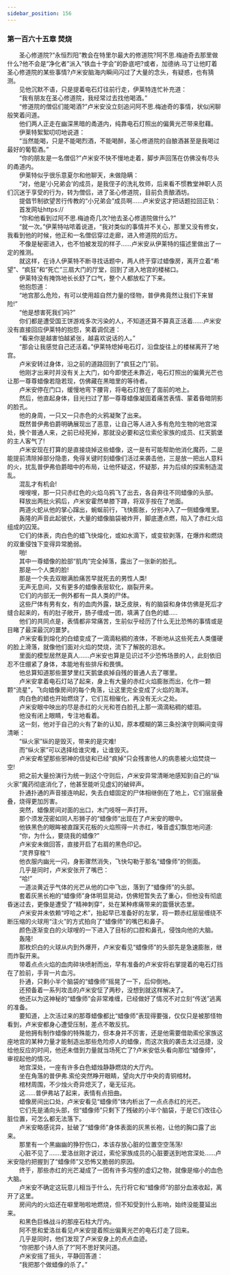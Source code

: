 ```yaml
---
sidebar_position: 156
---
```

### 第一百六十五章 焚烧  


　　圣心修道院?“永恒烈阳”教会在特里尔最大的修道院?阿不思.梅迪奇去那里做什么?他不会是“净化者”派入“铁血十字会”的卧底吧?或者，加德纳.马丁让他盯着圣心修道院的某些事情?卢米安脑海内瞬间闪过了大量的念头，有疑惑，也有猜测。  
　　见他沉默不语，只是提着电石灯往前行走，伊莱特连忙补充道：  
　　“我有朋友在圣心修道院，我经常过去找他喝酒。”  
　　“修道院的僧侣们能喝酒?”卢米安没立刻追问阿不思.梅迪奇的事情，状似闲聊般笑着问道。  
　　他们两人正走在幽深黑暗的甬道内，纯靠电石灯照出的偏黄光芒带来慰藉。  
　　伊莱特絮絮叨叨地说道：  
　　“当然能喝，只是不能喝烈酒，不能喝醉，圣心修道院的自酿酒甚至是我喝过最好的葡萄酒。”  
　　“你的朋友是一名僧侣?”卢米安不快不慢地走着，脚步声回荡在仿佛没有尽头的甬道内。  
　　伊莱特似乎很乐意夏尔和他聊天，未做隐瞒：  
　　“对，他是‘小兄弟会’的成员，是我侄子的洗礼牧师，后来看不惯教堂神职人员们沉迷于享受的行为，转为僧侣，进了圣心修道院，目前负责酿酒坊。  
　　提倡节制欲望苦行传教的“小兄弟会”成员啊……卢米安这才把话题拉回正轨：  
　　首发网址https://  
　　“你和他看到过阿不思.梅迪奇几次?他去圣心修道院做什么?”  
　　“就一次。”伊莱特咕哝着说道，“我对类似的事情并不关心，那里又没有修女，我看到他的时候，他正和一名僧侣穿过走廊，进入修道院的后方。  
　　不像是秘密进入，也不怕被发现的样子……卢米安从伊莱特的描述里做出了一定的推测。  
　　就这样，在诗人伊莱特不断寻找话题中，两人终于穿过蜡像房，离开立着“希望”、“疯狂”和“死亡”三扇大门的厅堂，回到了进入地宫的楼梯口。  
　　伊莱特没有掩饰地长长舒了口气，整个人都放松了下来。  
　　他抱怨道：  
　　“地宫那么危险，有可以使用超自然力量的怪物，普伊弗竟然让我们下来冒险!”  
　　“他是想害死我们吗?”  
　　你们都是遭受国王饼游戏多次污染的人，不知道还算不算真正活着……卢米安没有直接回应伊莱特的抱怨，笑着调侃道：  
　　“看来你是越害怕越紧张，越喜欢说话的人。”  
　　“那会让我感觉自己还活着。”伊莱特熄掉电石灯，沿盘旋往上的楼梯离开了地宫。  
　　卢米安转过身体，沿之前的道路回到了“疯狂之门”前。  
　　他刚才出来时并没有关上大门，如今即使还未靠近，电石灯照出的偏黄光芒也让那一尊尊蜡像若隐若现，仿佛藏在黑暗里的等待者。  
　　卢米安停在门口，缓慢地弯下腰背，将电石灯放在了面前的地上。  
　　然后，他直起身体，目光扫过了那一尊尊蜡像凝固着痛苦表情、蒙着昏暗阴影的脸孔。  
　　他的身周，一只又一只赤色的火鸦凝聚了出来。  
　　既然普伊弗伯爵明确展现出了恶意，让自己等人进入多有危险生物的地宫深处，换个普通人来，之前已经死掉，那就没必要和这位索伦家族的成员、红天鹅堡的主人客气了!  
　　卢米安现在打算的是直接烧掉这些蜡像，这一是有可能帮助他消化魔药，二是能提前清除掉部分隐患，免得关键时刻蜡像们活过来袭击他，三是放一把出人意料的火，扰乱普伊弗伯爵暗中的布局，让他怀疑这，怀疑那，并为后续的探索制造混乱。  
　　混乱才有机会!  
　　嗖嗖嗖，那一只只赤红色的火焰乌鸦飞了出去，各自奔往不同蜡像的头部。  
　　释放出两批火鸦后，卢米安霍然单膝下蹲，将双手按在了地面。  
　　两道火蛇从他的掌心蹿出，蜿蜒前行，飞快膨胀，分别冲入了一侧蜡像堆里。  
　　轰隆的声音此起彼伏，大量的蜡像脑袋被炸开，脚底遭点燃，陷入了赤红火焰组成的囚笼。  
　　它们的体表，肉白色的蜡飞快熔化，或如水滴下，或变软剥落，在爆炸和燃烧的双重侵蚀下变得异常脆弱。  
　　啪!  
　　其中一尊蜡像的脸部“肌肉”完全掉落，露出了一张新的脸孔。  
　　那是一个人类的脸!  
　　那是一个失去双眼满脸痛苦早就死去的男性人类!  
　　无声无息间，又有更多的蜡像表层软化，崩裂开来。  
　　它们的内部无一例外都有一具人类的尸体。  
　　这些尸体有男有女，有的血肉外露，缺乏皮肤，有的脑袋和身体仿佛是死后才缝合起来的，有的肚子敞开，肠子缠成一团，填满了白色的蜡.....  
　　他们的共同点是，表情都非常痛苦，生前似乎经历了什么无比恐怖的事情或是目睹了最深最沉的噩梦。  
　　卢米安看到熔化的白蜡变成了一滴滴粘稠的液体，不断地从这些死去人类僵硬的脸上滑落，就像他们面对火焰的焚烧，流下了解脱的泪水。  
　　里面的模型居然是真人……卢米安也算是见识过不少恐怖场景的人，此刻依旧忍不住绷紧了身体，本能地有些排斥和畏惧。  
　　他总算知道那些噩梦里红天鹅堡疯掉自残的普通人去了哪里。  
　　卢米安拿着电石灯站了起来，身上有大量的赤红火焰膨胀而出，化作一颗颗“流星”，飞向蜡像房间的每个角落，让这里完全变成了火焰的海洋。  
　　肉白色的蜡也开始燃烧了，它们互相催化，再没有无火之处。  
　　卢米安眼中映出的尽是赤红的火光和苍白脸孔上那一滴滴粘稠的蜡泪。  
　　他没有闭上眼睛，专注地看着。  
　　这一刻，他对于自己的火有了新的认知，原本模糊的第三条扮演守则瞬间变得清晰：  
　　“纵火家”纵的是毁灭，带来的是灾难!  
　　而“纵火家”可以选择给谁灾难，让谁毁灭。  
　　卢米安希望那些邪神的信徒和已经“疯掉”只会残害他人的病患被火焰焚烧一空!  
　　把之前大量扮演行为统一到这个守则后，卢米安异常清晰地感知到自己的“纵火家”魔药彻底消化了，他甚至能听见虚幻的破碎声。  
　　扑通扑通的声音接连响起，失去白蜡固定的尸体相继倒在了地上，它们层层叠叠，烧得更加厉害。  
　　突然，蜡像房间对面的出口，木门吱呀一声打开。  
　　那个须发茂密如同人形狮子的“蜡像师”出现在了卢米安的眼中。  
　　他铁黑色的眼眸被直蹿天花板的火焰照得一片赤红，嗓音虚幻飘忽地问道:  
　　“你，为什么，要烧我的蜡像?”  
　　卢米安未做回答，直接开启了右肩的黑色印记。  
　　“灵界穿梭”!  
　　他衣服内幽光一闪，身影骤然消失，飞快勾勒于那名“蜡像师”的侧面。  
　　几乎是同时，卢米安张开了嘴巴：  
　　“哈!”  
　　一道淡黄近乎气体的光芒从他的口中飞出，落到了“蜡像师”的头部。  
　　套着灰黑长袍的“蜡像师”身体明显晃动，仿佛短暂失去了重心，但他没有彻底昏迷过去，更像是遭受了“精神刺穿”，处在某种疼痛带来的震慑状态里。  
　　卢米安并未依赖“哼哈之术”，抬起早已准备好的左掌，将一颗赤红层层缠绕不断压缩的火球用“注火”的方式拍向了“蜡像师”的嘴巴和鼻子。  
　　颜色逐渐变白的火球嗖的一下进入了目标的口腔和鼻孔，侵蚀向他的大脑。  
　　轰隆!  
　　那枚炽白的火球从内到外爆开，卢米安看见“蜡像师”的头部先是急速膨胀，继而炸裂开来。  
　　带着点点火焰的血肉碎块喷射而出，早有准备的卢米安将右掌提着的电石灯挡在了脸前，手背一片血污。  
　　扑通，只剩小半个脑袋的“蜡像师”摇晃了一下，后仰倒地。  
　　还预备着一系列攻击的卢米安怔了两秒，没想到就这样解决了。  
　　他还以为这神秘的“蜡像师”会非常难缠，已经做好了情况不对立刻“传送”逃离的准备。  
　　要知道，上次活过来的那尊蜡像都比“蜡像师”表现得要强，仅仅只是被那怪物看到，卢米安都身心遭受压制，差点不敢反抗。  
　　是他拥有制作蜡像的特殊能力，但本身并不厉害，还是他需要借助索伦家族这座地宫的某种力量才能制造出那些危险疹人的蜡像，而这次我的袭击太过迅捷，没给他反应的时间，他还未借到力量就当场死亡了?卢米安低头看向那位“蜡像师”，审视起他的情况。  
　　地宫深处，一座有许多白色蜡烛静静燃烧的大厅内。  
　　坐在角落的普伊弗.索伦突然睁开眼睛，望向大厅中央的青铜棺材。  
　　棺材周围，不少烛火奇异熄灭了，毫无征兆。  
　　这……普伊弗站了起来，表情有点扭曲。  
　　蜡像房间出口处，卢米安看见“蜡像师”体内析出了一点点赤红的光芒。  
　　它们先是涌向头部，但“蜡像师”只剩下了残破的小半个脑袋，于是它们改往心脏位置，可怎么都无法落下。  
　　卢米安略感诧异，扯破了“蜡像师”身体表面的灰黑长袍，让他的胸口露了出来。  
　　那里有一个黑幽幽的狰狞伤口，本该存放心脏的位置空空荡荡!  
　　心脏不见了…….爱洛丝刚才说过，索伦家族成员的心脏要送到地宫深处……卢米安隐约把握到了“蜡像师”又恐怖又脆弱的原因。  
　　终于，那些赤红的光芒凝成了一团有许多沟壑的虚幻之物，就像是缩小的血色大脑。  
　　卢米安不确定这玩意儿相当于什么，先行将它和“蜡像师”的部分血液收起，离开了这里。  
　　房间内的火焰还在噼里啪啦地燃烧，但不知受到什么影响，始终没能蔓延出来。  
　　和黑色巨蛛战斗的那座石柱大厅内。  
　　阿不思和爱洛丝看见卢米安提着照出偏黄光芒的电石灯走了回来。  
　　几乎是同时，他们发现了卢米安身上的点点血迹。  
　　“你把那个诗人杀了?”阿不思好笑问道。  
　　卢米安摇了摇头，平静回答道：  
　　“我把那个做蜡像的杀了。”  
